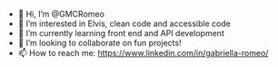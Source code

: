 - 👋 Hi, I’m @GMCRomeo
- 👀 I’m interested in Elvis, clean code and accessible code
- 🌱 I’m currently learning front end and API development
- 💞️ I’m looking to collaborate on fun projects!
- 📫 How to reach me: https://www.linkedin.com/in/gabriella-romeo/

<!---
GMCRomeo/GMCRomeo is a ✨ special ✨ repository because its `README.md` (this file) appears on your GitHub profile.
You can click the Preview link to take a look at your changes.
--->
